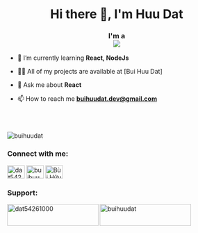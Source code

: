 <h1 align="center">Hi there 👋, I'm Huu Dat</h1>
<h3 align="center">I'm a <br/>
  <img src="https://readme-typing-svg.herokuapp.com/?lines=developer;designer;freelancer&font=Fira%20Code&center=true&width=380&height=50">
</h3>

- 🌱 I’m currently learning **React, NodeJs**

- 👨‍💻 All of my projects are available at [Bui Huu Dat]
- 💬 Ask me about **React**

- 📫 How to reach me **buihuudat.dev@gmail.com**




<br/>
<br/>


<!-- <p>&nbsp;<img align="center" src="https://github-readme-stats.vercel.app/api?username=buihuudat&show_icons=true&locale=en" alt="buihuudat" /></p>

<br/><p><img align="center" src="https://github-readme-stats.vercel.app/api/top-langs?username=buihuudat&show_icons=true&theme=prussian &locale=en&layout=compact" alt="buihuudat" /></p><br/> -->

<p><img align="center" src="https://github-readme-streak-stats.herokuapp.com/?user=buihuudat&&theme=prussian" alt="buihuudat" /></p>
<!-- ![BuiHuuDat's wakatime stats](https://github-readme-stats.vercel.app/api/wakatime?username=buihuudat&theme=tokyonight) -->






<h3 align="left">Connect with me:</h3>
<p align="left">
<a href="https://twitter.com/dat54261001" target="_blank"><img align="center" src="https://raw.githubusercontent.com/rahuldkjain/github-profile-readme-generator/master/src/images/icons/Social/twitter.svg" alt="dat54261001" height="30" width="40" /></a>
<a href="https://instagram.com/buihuudat_" target="_blank"><img align="center" src="https://raw.githubusercontent.com/rahuldkjain/github-profile-readme-generator/master/src/images/icons/Social/instagram.svg" alt="buihuudat_" height="30" width="40" /></a>
<a href="https://www.youtube.com/channel/UCEt_3J34Gnx_HaWeMcCX9xw" target="_blank"><img align="center" src="https://raw.githubusercontent.com/rahuldkjain/github-profile-readme-generator/master/src/images/icons/Social/youtube.svg" alt="Bùi Hữu Đạt" height="30" width="40" /></a>
</p>

<h3 align="left">Support:</h3>
<p><a href="https://www.buymeacoffee.com/dat54261000"> <img align="left" src="https://cdn.buymeacoffee.com/buttons/v2/default-yellow.png" height="50" width="210" alt="dat54261000" /></a><a href="https://ko-fi.com/buihuudat"> <img align="left" src="https://cdn.ko-fi.com/cdn/kofi3.png?v=3" height="50" width="210" alt="buihuudat" /></a></p>
